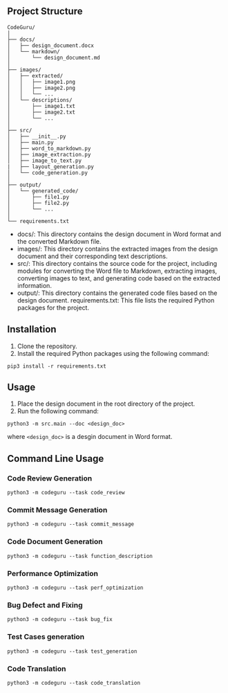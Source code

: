 ## Project Structure
```
CodeGuru/  
│  
├── docs/  
│   ├── design_document.docx  
│   └── markdown/  
│       └── design_document.md  
│  
├── images/  
│   ├── extracted/  
│   │   ├── image1.png  
│   │   ├── image2.png  
│   │   └── ...  
│   └── descriptions/  
│       ├── image1.txt  
│       ├── image2.txt  
│       └── ...  
│  
├── src/  
│   ├── __init__.py  
│   ├── main.py  
│   ├── word_to_markdown.py  
│   ├── image_extraction.py  
│   ├── image_to_text.py  
|   ├── layout_generation.py
│   └── code_generation.py  
│  
├── output/  
│   └── generated_code/  
│       ├── file1.py  
│       ├── file2.py  
│       └── ...  
│  
└── requirements.txt  
```
- docs/: This directory contains the design document in Word format and the converted Markdown file.
- images/: This directory contains the extracted images from the design document and their corresponding text descriptions.
- src/: This directory contains the source code for the project, including modules for converting the Word file to Markdown, extracting images, converting images to text, and generating code based on the extracted information.
- output/: This directory contains the generated code files based on the design document.
requirements.txt: This file lists the required Python packages for the project.

## Installation
1. Clone the repository.
2. Install the required Python packages using the following command:
```
pip3 install -r requirements.txt
```

## Usage
1. Place the design document in the root directory of the project.
2. Run the following command:
```
python3 -m src.main --doc <design_doc>
```
where `<design_doc>` is a desgin document in Word format.

## Command Line Usage

### Code Review Generation
```
python3 -m codeguru --task code_review 
```

### Commit Message Generation
```
python3 -m codeguru --task commit_message
```

### Code Document Generation
```
python3 -m codeguru --task function_description
```

### Performance Optimization 
```
python3 -m codeguru --task perf_optimization
```

### Bug Defect and Fixing 
```
python3 -m codeguru --task bug_fix
```

### Test Cases generation
```
python3 -m codeguru --task test_generation
```

### Code Translation
```
python3 -m codeguru --task code_translation
```
